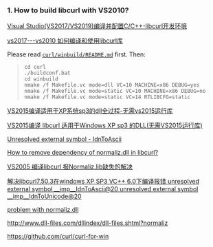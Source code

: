 ### 1. How to build libcurl with VS2010?

[Visual Studio(VS2017/VS2019)编译并配置C/C++-libcurl开发环境](https://blog.csdn.net/DaSo_CSDN/article/details/77587916)

[vs2017---vs2010 如何编译和使用libcurl库](https://blog.csdn.net/cym1990/article/details/79851039)

Please read [`curl/winbuild/README.md`](https://github.com/curl/curl/blob/master/winbuild/README.md) first. Then:

> ```
> cd curl
> ./buildconf.bat
> cd winbuild
> nmake /f Makefile.vc mode=dll VC=10 MACHINE=x86 DEBUG=yes
> nmake /f Makefile.vc mode=static VC=10 MACHINE=x86 DEBUG=no
> nmake /f Makefile.vc mode=static VC=14 RTLIBCFG=static
> ```

[VS2015编译适用于XP系统sp3的dll全过程-无需vs2015运行库](https://www.pianshen.com/article/1160274201/)

[VS2015编译 libcurl 适用于Windows XP sp3 的DLL(无需VS2015运行库)](http://www.plsql.cc/archives/vs2015编译libcurl适用于windowsxpsp3的dll无需vs2015运行库)

[Unresolved external symbol - IdnToAscii](https://stackoverflow.com/questions/12530947/unresolved-external-symbol-idntoascii)

[How to remove dependency of normaliz.dll in libcurl?](https://stackoverflow.com/questions/47919466/how-to-remove-dependency-of-normaliz-dll-in-libcurl)

[VS2005 编译libcurl 报Normaliz.lib缺失的解决](https://blog.csdn.net/tonyfield2015/article/details/105744083)

[解决libcurl7.50.3在windows  XP SP3 VC++ 6.0下编译报错 unresolved external symbol __imp__IdnToAscii@20  unresolved external symbol __imp__IdnToUnicode@20](https://www.cnblogs.com/passedbylove/p/5979927.html)

[problem with normaliz.dll](https://social.msdn.microsoft.com/Forums/en-US/b5ad1d13-fa85-47cc-a79c-1ea81229b46c/problem-with-normalizdll?forum=devdocs)

http://www.dll-files.com/dllindex/dll-files.shtml?normaliz

https://github.com/curl/curl-for-win
